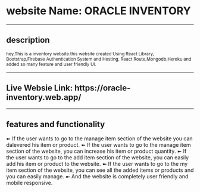 <h1>website Name:  ORACLE INVENTORY</h1>

<hr>

<h2>description</h2>
<small>hey,This is a inventory website.this website created Using React Library, Bootstrap,Firebase Authentication System and Hosting, React Route,Mongodb,Heroku and added so many feature and user friendly UI. </small>

<hr>

<h2>Live Websie Link: https://oracle-inventory.web.app/</h2>

<hr>
<h2>features and functionality</h2>

➼ If the user wants to go to the manage item section of the website you can dalevered his item or product.
➼ If the user wants to go to the manage item section of the website, you can increase his item or product quantity.
➼ If the user wants to go to the add item section of the website, you can easily add his item or product to the website.
➼ If the user wants to go to the my item section of the website, you can see all the added items or products and you can easily manage.
➼ And the website is completely user friendly and mobile responsive.

